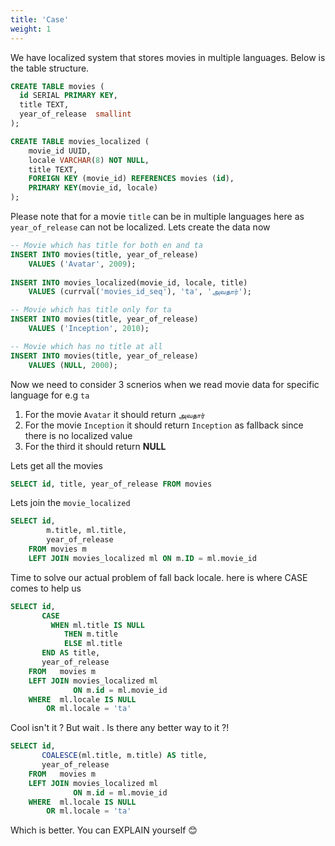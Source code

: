 ```yaml
---
title: 'Case'
weight: 1
--- 
```


We have localized system that stores movies in multiple languages. Below is the table structure.

```sql
CREATE TABLE movies (
  id SERIAL PRIMARY KEY,
  title TEXT,
  year_of_release  smallint 
);

CREATE TABLE movies_localized (
    movie_id UUID,
    locale VARCHAR(8) NOT NULL,
    title TEXT,
    FOREIGN KEY (movie_id) REFERENCES movies (id),
    PRIMARY KEY(movie_id, locale)
);
```

Please note that for a movie `title` can be in multiple languages here as `year_of_release` can not be localized. Lets create the data now


```sql
-- Movie which has title for both en and ta
INSERT INTO movies(title, year_of_release)
	VALUES ('Avatar', 2009);
	
INSERT INTO movies_localized(movie_id, locale, title) 
	VALUES (currval('movies_id_seq'), 'ta', 'அவதார்');

-- Movie which has title only for ta
INSERT INTO movies(title, year_of_release)
	VALUES ('Inception', 2010);

-- Movie which has no title at all
INSERT INTO movies(title, year_of_release)
	VALUES (NULL, 2000);    
```

Now we need to consider 3 scnerios when we read movie data for specific language for e.g `ta`

1. For the movie `Avatar` it should return `அவதார்`
2. For the movie `Inception` it should return `Inception` as fallback since there is no localized value
3. For the third it should return **NULL**

Lets get all the movies 

```sql
SELECT id, title, year_of_release FROM movies
```

Lets join the `movie_localized`

```sql
SELECT id, 
        m.title, ml.title, 
        year_of_release 
    FROM movies m
	LEFT JOIN movies_localized ml ON m.ID = ml.movie_id
```

Time to solve our actual problem of fall back locale. here is where CASE comes to help us

```sql
SELECT id,
       CASE
         WHEN ml.title IS NULL 
            THEN m.title
            ELSE ml.title
       END AS title,
       year_of_release
    FROM   movies m
    LEFT JOIN movies_localized ml
              ON m.id = ml.movie_id
    WHERE  ml.locale IS NULL
        OR ml.locale = 'ta'
```

Cool isn't it ? But wait . Is there any better way to it ?!

```sql
SELECT id,
       COALESCE(ml.title, m.title) AS title,
       year_of_release
    FROM   movies m
    LEFT JOIN movies_localized ml
              ON m.id = ml.movie_id
    WHERE  ml.locale IS NULL
        OR ml.locale = 'ta'
```

Which is better. You can EXPLAIN yourself 😊
